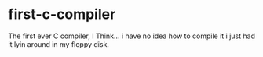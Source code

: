# first-c-compiler
The first ever C compiler, I Think... i have no idea how to compile it i just had it lyin around in my floppy disk.
